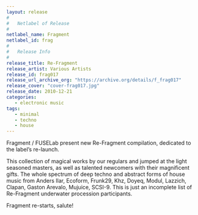 ```yaml
---
layout: release
#
#   Netlabel of Release
#
netlabel_name: Fragment
netlabel_id: frag
#
#   Release Info
#
release_title: Re-Fragment
release_artist: Various Artists
release_id: frag017
release_url_archive_org: "https://archive.org/details/f_frag017"
release_cover: "cover-frag017.jpg"
release_date: 2010-12-21
categories:
   - electronic music
tags:
   - minimal
   - techno
   - house
---
```

Fragment / FUSELab present new Re-Fragment compilation, dedicated to the label’s re-launch.

This collection of magical works by our regulars and jumped at the light seasoned masters, as well as talented newcomers with their magnificent gifts. The whole spectrum of deep techno and abstract forms of house music from Anders Ilar, Ecoform, Frunk29, Khz, Doyeq, Modul, Lazzich, Clapan, Gaston Arevalo, Mujuice, SCSI-9. This is just an incomplete list of Re-Fragment underwater procession participants.

Fragment re-starts, salute!

